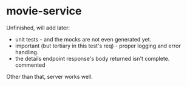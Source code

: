 # movie-service

Unfinished, will add later:
- unit tests -  and the mocks are not even generated yet.
- important (but tertiary in this test's req) - proper logging and error handling.
- the details endpoint response's body returned isn't complete. commented

Other than that, server works well.